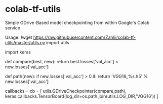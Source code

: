 # colab-tf-utils
Simple GDrive-Based model checkpointing from within Google's Colab service


Usage:
  !wget https://raw.githubusercontent.com/Zahlii/colab-tf-utils/master/utils.py
  import utils
    
  import keras
    
  def compare(best, new):
    return best.losses['val_acc'] < new.losses['val_acc']
    
  def path(new):
    if new.losses['val_acc'] > 0.8:
      return 'VGG16_%s.h5' % new.losses['val_acc']
    
  callbacks = cb = [
        utils.GDriveCheckpointer(compare,path),
        keras.callbacks.TensorBoard(log_dir=os.path.join(utils.LOG_DIR,'VGG16'))
  ]

